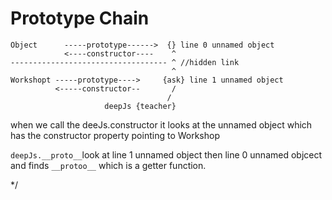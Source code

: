 # Prototype Chain

```
Object 		-----prototype------>  {} line 0 unnamed object
       		<----constructor----	^
----------------------------------- ^ //hidden link
									^
Workshopt -----prototype----> 	  {ask} line 1 unnamed object
		  <-----constructor--		/
								   /
					 deepJs {teacher}

```
when we call the deeJs.constructor it looks at the unnamed object
which has the constructor property pointing to Workshop

`deepJs.__proto__`look at line 1 unnamed object then line 0 unnamed objcect and finds `__protoo__`
which is a getter function.

*/